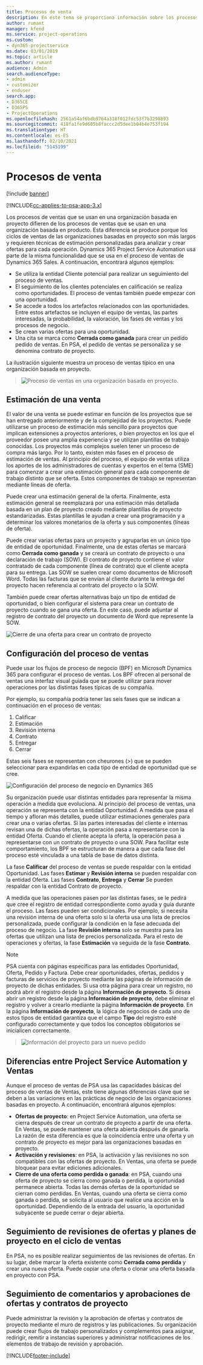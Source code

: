 ```yaml
---
title: Procesos de venta
description: En este tema se proporciona información sobre los procesos de ventas básicos.
author: rumant
manager: kfend
ms.service: project-operations
ms.custom:
- dyn365-projectservice
ms.date: 03/01/2019
ms.topic: article
ms.author: rumant
audience: Admin
search.audienceType:
- admin
- customizer
- enduser
search.app:
- D365CE
- D365PS
- ProjectOperations
ms.openlocfilehash: 2561a54af6bdb9764a318f012fdc53f7b3298893
ms.sourcegitcommit: 418fa1fe9d605b8faccc2d5dee1b04b4e753f194
ms.translationtype: HT
ms.contentlocale: es-ES
ms.lasthandoff: 02/10/2021
ms.locfileid: "5145199"
---
```

# <a name="sales-processes"></a>Procesos de venta

[!include [banner](../includes/psa-now-project-operations.md)]

[!INCLUDE[cc-applies-to-psa-app-3.x](../includes/cc-applies-to-psa-app-3x.md)]

Los procesos de ventas que se usan en una organización basada en proyecto difieren de los procesos de ventas que se usan en una organización basada en producto. Esta diferencia se produce porque los ciclos de ventas de las organizaciones basadas en proyecto son más largos y requieren técnicas de estimación personalizadas para analizar y crear ofertas para cada operación. Dynamics 365 Project Service Automation usa parte de la misma funcionalidad que se usa en el proceso de ventas de Dynamics 365 Sales. A continuación, encontrará algunos ejemplos:

- Se utiliza la entidad Cliente potencial para realizar un seguimiento del proceso de ventas.
- El seguimiento de los clientes potenciales en calificación se realiza como oportunidades. El proceso de ventas también puede empezar con una oportunidad.
- Se accede a todos los artefactos relacionados con las oportunidades. Entre estos artefactos se incluyen el equipo de ventas, las partes interesadas, la probabilidad, la valoración, las fases de ventas y los procesos de negocio.
- Se crean varias ofertas para una oportunidad.
- Una cita se marca como **Cerrada como ganada** para crear un pedido pedido de ventas. En PSA, el pedido de ventas se personaliza y se denomina contrato de proyecto.

La ilustración siguiente muestra un proceso de ventas típico en una organización basada en proyecto.

> ![Proceso de ventas en una organización basada en proyecto.](media/basic-guide-1.png)

## <a name="estimating-a-sale"></a>Estimación de una venta
El valor de una venta se puede estimar en función de los proyectos que se han entregado anteriormente y de la complejidad de los proyectos. Puede utilizarse un proceso de estimación más sencillo para proyectos que implican extensiones a proyectos anteriores, o bien proyectos en los que el proveedor posee una amplia experiencia y se utilizan plantillas de trabajo conocidas. Los proyectos más complejos suelen tener un proceso de compra más largo. Por lo tanto, existen más fases en el proceso de estimación de ventas. Al principio del proceso, el equipo de ventas utiliza los aportes de los administradores de cuentas y expertos en el tema (SME) para comenzar a crear una estimación general para cada componente de trabajo distinto que se oferta. Estos componentes de trabajo se representan mediante líneas de oferta. 

Puede crear una estimación general de la oferta. Finalmente, esta estimación general se reemplazará por una estimación más detallada basada en un plan de proyecto creado mediante plantillas de proyecto estandarizadas. Estas plantillas le ayudan a crear una programación y a determinar los valores monetarios de la oferta y sus componentes (líneas de oferta). 

Puede crear varias ofertas para un proyecto y agruparlas en un único tipo de entidad de oportunidad. Finalmente, una de estas ofertas se marcará como **Cerrada como ganada** y se creará un contrato de proyecto o una declaración de trabajo (SOW). El contrato de proyecto contiene el valor contratado de cada componente (línea de contrato) que el cliente acepta para su entrega. Las SOW se suelen crear como documentos de Microsoft Word. Todas las facturas que se envían al cliente durante la entrega del proyecto hacen referencia al contrato del proyecto o la SOW.

También puede crear ofertas alternativas bajo un tipo de entidad de oportunidad, o bien configurar el sistema para crear un contrato de proyecto cuando se gana una oferta. En este caso, puede adjuntar al registro de contrato del proyecto un documento de Word que represente la SOW.

![Cierre de una oferta para crear un contrato de proyecto](media/basic-guide-2.png)

## <a name="configuring-the-sales-process"></a>Configuración del proceso de ventas
Puede usar los flujos de proceso de negocio (BPF) en Microsoft Dynamics 365 para configurar el proceso de ventas. Los BPF ofrecen al personal de ventas una interfaz visual guiada que se puede utilizar para mover operaciones por las distintas fases típicas de su compañía.

Por ejemplo, su compañía podría tener las seis fases que se indican a continuación en el proceso de ventas:

1. Calificar
2. Estimación
3. Revisión interna
4. Contrato
5. Entregar
6. Cerrar

Estas seis fases se representan con cheurones (\>) que se pueden seleccionar para expandirlas en cada tipo de entidad de oportunidad que se cree.

![Configuración del proceso de negocio en Dynamics 365](media/basic-guide-3.png)
 
Su organización puede usar distintas entidades para representar la misma operación a medida que evoluciona. Al principio del proceso de ventas, una operación se representa con la entidad Oportunidad. A medida que pasa el tiempo y afloran más detalles, puede utilizar estimaciones generales para crear una o varias ofertas. Si las partes interesadas del cliente e internas revisan una de dichas ofertas, la operación pasa a representarse con la entidad Oferta. Cuando el cliente acepta la oferta, la operación pasa a representarse con un contrato de proyecto o una SOW. Para facilitar este comportamiento, los BPF se estructuran de manera a que cada fase del proceso esté vinculada a una tabla de base de datos distinta.

La fase **Calificar** del proceso de ventas se puede respaldar con la entidad Oportunidad. Las fases **Estimar** y **Revisión interna** se pueden respaldar con la entidad Oferta. Las fases **Contrato**, **Entrega** y **Cerrar** Se pueden respaldar con la entidad Contrato de proyecto.

A medida que las operaciones pasen por las distintas fases, se le pedirá que cree el registro de entidad correspondiente como ayuda y guía durante el proceso. Las fases pueden ser condicionales. Por ejemplo, si necesita una revisión interna de una oferta solo si la oferta usa una lista de precios personalizada, puede configurar la condición en la fase adecuada del proceso de negocio. La fase **Revisión interna** solo se muestra para las ofertas que utilizan una lista de precios personalizada. Para el resto de operaciones y ofertas, la fase **Estimación** va seguida de la fase **Contrato**.

> [!NOTE]
> PSA cuenta con páginas específicas para las entidades Oportunidad, Oferta, Pedido y Factura. Debe crear oportunidades, ofertas, pedidos y facturas de servicios de proyecto mediante las páginas de información de proyecto de dichas entidades. Si usa otra página para crear un registro, no podrá abrir el registro desde la página **Información de proyecto**. Si desea abrir un registro desde la página **Información de proyecto**, debe eliminar el registro y volver a crearlo mediante la página **Información de proyecto**. En la página **Información de proyecto**, la lógica de negocios de cada uno de estos tipos de entidad garantiza que el campo **Tipo** del registro esté configurado correctamente y que todos los conceptos obligatorios se inicialicen correctamente.

> ![Información del proyecto para un nuevo pedido](media/basic-guide-4.png)
 
## <a name="differences-between-project-service-automation-and-sales"></a>Diferencias entre Project Service Automation y Ventas
Aunque el proceso de ventas de PSA usa las capacidades básicas del proceso de ventas de Ventas, este tiene algunas diferencias clave que se deben a las variaciones en las prácticas de negocio de las organizaciones basadas en proyecto. A continuación, encontrará algunos ejemplos:

- **Ofertas de proyecto**: en Project Service Automation, una oferta se cierra después de crear un contrato de proyecto a partir de una oferta. En Ventas, se puede mantener una oferta abierta después de ganarla. La razón de esta diferencia es que la coincidencia entre una oferta y un contrato de proyecto es mejor para las organizaciones basadas en proyecto. 
- **Activación y revisiones**: en PSA, la activación y las revisiones no son compatibles con las ofertas de proyecto. En Ventas, una oferta se puede bloquear para evitar ediciones adicionales.
- **Cierre de una oferta como perdida o ganada**: en PSA, cuando una oferta de proyecto se cierra como ganada o perdida, la oportunidad permanece abierta. Todas las demás ofertas de la oportunidad se cierran como perdidas. En Ventas, cuando una oferta se cierra como ganada o perdida, se solicita al usuario que realice una acción en la oportunidad. Dependiendo de la entrada del usuario, la oportunidad subyacente se puede cerrar o dejar abierta.

## <a name="tracking-revisions-to-quotes-and-project-plans-in-the-sales-cycle"></a>Seguimiento de revisiones de ofertas y planes de proyecto en el ciclo de ventas
En PSA, no es posible realizar seguimientos de las revisiones de ofertas. En su lugar, debe marcar la oferta existente como **Cerrada como perdida** y crear una nueva oferta. Puede copiar una oferta o clonar una oferta basada en proyecto con PSA.

## <a name="tracking-comments-and-approvals-of-quotes-and-project-contracts"></a>Seguimiento de comentarios y aprobaciones de ofertas y contratos de proyecto
Puede administrar la revisión y la aprobación de ofertas y contratos de proyecto mediante el muro de registros y las publicaciones. Su organización puede crear flujos de trabajo personalizados y complementos para asignar, redirigir, remitir a instancias superiores y administrar notificaciones de los elementos de trabajo de revisión y aprobación.


[!INCLUDE[footer-include](../includes/footer-banner.md)]